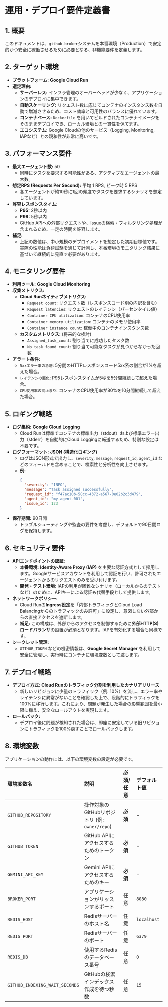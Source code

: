 # 運用・デプロイ要件定義書

## 1. 概要

このドキュメントは、`github-broker`システムを本番環境（Production）で安定的かつ安全に稼働させるために必要となる、非機能要件を定義します。

## 2. ターゲット環境

- **プラットフォーム:** **Google Cloud Run**
- **選定理由:**
    - **サーバーレス:** インフラ管理のオーバーヘッドが少なく、アプリケーションのデプロイに集中できます。
    - **自動スケーリング:** リクエスト数に応じてコンテナのインスタンス数を自動で増減させるため、コスト効率と可用性のバランスに優れています。
    - **コンテナベース:** `Dockerfile` を用いてビルドされたコンテナイメージをそのままデプロイでき、ローカル環境との一貫性を保てます。
    - **エコシステム:** Google Cloudの他のサービス（Logging, Monitoring, IAPなど）との親和性が非常に高いです。

## 3. パフォーマンス要件

- **最大エージェント数:** 50
    - 同時にタスクを要求する可能性がある、アクティブなエージェントの最大数。
- **想定RPS (Requests Per Second):** 平均 1 RPS, ピーク時 5 RPS
    - 各エージェントが約10秒に1回の頻度でタスクを要求するシナリオを想定しています。
- **許容レスポンスタイム:**
    - **P95:** 2秒以内
    - **P99:** 5秒以内
    - GitHub APIへの外部リクエストや、Issueの検索・フィルタリング処理が含まれるため、一定の時間を許容します。
- **補足:**
    - 上記の数値は、中小規模のデプロイメントを想定した初期目標値です。実際の性能は負荷試験を通じて計測し、本番環境のモニタリング結果に基づいて継続的に見直す必要があります。

## 4. モニタリング要件

- **利用ツール:** **Google Cloud Monitoring**
- **収集メトリクス:**
    - **Cloud Runネイティブメトリクス:**
        - `Request count`: リクエスト数（レスポンスコード別の内訳を含む）
        - `Request latencies`: リクエストのレイテンシ（パーセンタイル値）
        - `Container CPU utilization`: コンテナのCPU使用率
        - `Container memory utilization`: コンテナのメモリ使用率
        - `Container instance count`: 稼働中のコンテナインスタンス数
    - **カスタムメトリクス:** (将来的な検討)
        - `Assigned_task_count`: 割り当てに成功したタスク数
        - `No_task_found_count`: 割り当て可能なタスクが見つからなかった回数
- **アラート条件:**
    - `5xxエラー率の急増`: 5分間のHTTPレスポンスコード5xx系の割合が1%を超えた場合。
    - `レイテンシの悪化`: P95レスポンスタイムが5秒を5分間継続して超えた場合。
    - `CPU使用率の高止まり`: コンテナのCPU使用率が80%を10分間継続して超えた場合。

## 5. ロギング戦略

- **ログ集約:** **Google Cloud Logging**
    - Cloud Runは標準でコンテナの標準出力（stdout）および標準エラー出力（stderr）を自動的にCloud Loggingに転送するため、特別な設定は不要です。
- **ログフォーマット:** **JSON (構造化ロギング)**
    - ログはJSON形式で出力し、`severity`, `message`, `request_id`, `agent_id` などのフィールドを含めることで、検索性と分析性を向上させます。
    - **例:**
      ```json
      {
        "severity": "INFO",
        "message": "Task assigned successfully",
        "request_id": "f47ac10b-58cc-4372-a567-0e02b2c3d479",
        "agent_id": "my-agent-001",
        "issue_id": 123
      }
      ```
- **保存期間:** 90日間
    - トラブルシューティングや監査の要件を考慮し、デフォルトで90日間ログを保持します。

## 6. セキュリティ要件

- **APIエンドポイントの認証:**
    - **本番環境:** **Identity-Aware Proxy (IAP)** を主要な認証方式として採用します。Googleサービスアカウントを利用して認証を行い、許可されたエージェントからのリクエストのみを受け付けます。
    - **開発・テスト環境:** IAPの利用が困難なシナリオ（ローカルからのテストなど）のために、APIキーによる認証も代替手段として提供します。
- **ネットワークポリシー:**
    - Cloud Runの**Ingress設定**を「内部トラフィックとCloud Load Balancingからのトラフィックのみ許可」に設定し、意図しない外部からの直接アクセスを遮断します。
    - **補足:** この構成は、外部からのアクセスを制御するために**外部HTTP(S)ロードバランサ**の設置が必須となります。IAPを有効化する場合も同様です。
- **シークレット管理:**
    - `GITHUB_TOKEN` などの機密情報は、**Google Secret Manager** を利用して安全に管理し、実行時にコンテナに環境変数として渡します。

## 7. デプロイ戦略

- **デプロイ方式:** **Cloud Runのトラフィック分割を利用したカナリアリリース**
    - 新しいリビジョンに少量のトラフィック（例: 10%）を流し、エラー率やレイテンシに異常がないことを確認した上で、段階的にトラフィックを100%に移行します。これにより、問題が発生した場合の影響範囲を最小限に抑え、安全なロールアウトを実現します。
- **ロールバック:**
    - デプロイ後に問題が検知された場合は、即座に安定している旧リビジョンにトラフィックを100%戻すことでロールバックします。

## 8. 環境変数

アプリケーションの動作には、以下の環境変数の設定が必要です。

| 環境変数名                         | 説明                                                 | 必須/任意 | デフォルト値 |
| :--------------------------------- | :--------------------------------------------------- | :-------- | :----------- |
| `GITHUB_REPOSITORY`                | 操作対象のGitHubリポジトリ (例: `owner/repo`)        | **必須**  | -            |
| `GITHUB_TOKEN`                     | GitHub APIにアクセスするためのトークン               | **必須**  | -            |
| `GEMINI_API_KEY`                   | Gemini APIにアクセスするためのキー                   | **必須**  | -            |
| `BROKER_PORT`                      | アプリケーションがリッスンするポート                 | 任意      | `8080`       |
| `REDIS_HOST`                       | Redisサーバーのホスト名                            | 任意      | `localhost`  |
| `REDIS_PORT`                       | Redisサーバーのポート                              | 任意      | `6379`       |
| `REDIS_DB`                         | 使用するRedisのデータベース番号                      | 任意      | `0`          |
| `GITHUB_INDEXING_WAIT_SECONDS`     | GitHubの検索インデックス作成を待つ秒数               | 任意      | `15`         |
